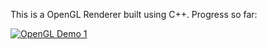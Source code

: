 This is a OpenGL Renderer built using C++. Progress so far:

[![OpenGL Demo 1](https://img.youtube.com/vi/0n1ZxRdIyeQ/0.jpg)](https://www.youtube.com/watch?v=0n1ZxRdIyeQ)

